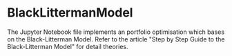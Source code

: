# BlackLittermanModel

The Jupyter Notebook file implements an portfolio optimisation which bases on the Black-Litterman Model. Refer to the article "Step by Step Guide to the Black-Litterman Model" for detail theories.
